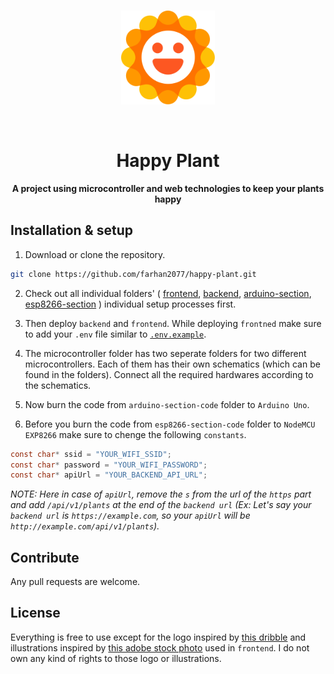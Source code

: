 <br/>

<p align="center">
<img height="150px" width="auto" src="https://raw.githubusercontent.com/farhan2077/happy-plant/main/happy-plant-logo.svg"/>
</p>

<br/>

<div align="center">
    <h1>Happy Plant</h1>

<strong>A project using microcontroller and web technologies to keep your plants happy</strong>

</div>

## Installation & setup

1. Download or clone the repository.

```sh
git clone https://github.com/farhan2077/happy-plant.git
```

2. Check out all individual folders' ( [frontend](https://github.com/farhan2077/happy-plant/blob/main/frontend), [backend](https://github.com/farhan2077/happy-plant/blob/main/backend), [arduino-section](https://github.com/farhan2077/happy-plant/blob/main/microcontroller/arduino-section), [esp8266-section](https://github.com/farhan2077/happy-plant/blob/main/microcontroller/esp8266-section) ) individual setup processes first.

3. Then deploy `backend` and `frontend`. While deploying `frontned` make sure to add your `.env` file similar to [`.env.example`](https://github.com/farhan2077/happy-plant/blob/main/frontend/.env.example).

4. The microcontroller folder has two seperate folders for two different microcontrollers. Each of them has their own schematics (which can be found in the folders). Connect all the required hardwares according to the schematics.

5. Now burn the code from `arduino-section-code` folder to `Arduino Uno`.
6. Before you burn the code from `esp8266-section-code` folder to `NodeMCU EXP8266` make sure to chenge the following `constants`.

```c
const char* ssid = "YOUR_WIFI_SSID";
const char* password = "YOUR_WIFI_PASSWORD";
const char* apiUrl = "YOUR_BACKEND_API_URL";
```

_NOTE: Here in case of `apiUrl`, remove the `s` from the url of the `https` part and add `/api/v1/plants` at the end of the `backend url` (Ex: Let's say your `backend url` is `https://example.com`, so your `apiUrl` will be `http://example.com/api/v1/plants`)._

## Contribute

Any pull requests are welcome.

## License

Everything is free to use except for the logo inspired by [this dribble](https://dribbble.com/shots/2057485-Smiley) and illustrations inspired by [this adobe stock photo](https://stock.adobe.com/images/cute-sad-wilted-plant-in-a-pot-stages-of-withering-abandoned-and-scared-houseplant-without-watering-and-care-potted-plant-dying-vector-illustration/356342166) used in `frontend`. I do not own any kind of rights to those logo or illustrations.
